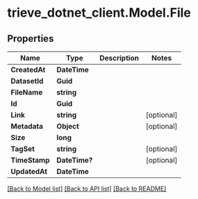 # trieve_dotnet_client.Model.File

## Properties

Name | Type | Description | Notes
------------ | ------------- | ------------- | -------------
**CreatedAt** | **DateTime** |  | 
**DatasetId** | **Guid** |  | 
**FileName** | **string** |  | 
**Id** | **Guid** |  | 
**Link** | **string** |  | [optional] 
**Metadata** | **Object** |  | [optional] 
**Size** | **long** |  | 
**TagSet** | **string** |  | [optional] 
**TimeStamp** | **DateTime?** |  | [optional] 
**UpdatedAt** | **DateTime** |  | 

[[Back to Model list]](../README.md#documentation-for-models) [[Back to API list]](../README.md#documentation-for-api-endpoints) [[Back to README]](../README.md)

